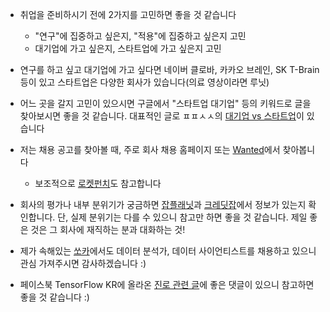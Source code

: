 - 취업을 준비하시기 전에 2가지를 고민하면 좋을 것 같습니다
	- "연구"에 집중하고 싶은지, "적용"에 집중하고 싶은지 고민
	- 대기업에 가고 싶은지, 스타트업에 가고 싶은지 고민
- 연구를 하고 싶고 대기업에 가고 싶다면 네이버 클로바, 카카오 브레인, SK T-Brain 등이 있고 스타트업은 다양한 회사가 있습니다(의료 영상이라면 루닛)
- 어느 곳을 갈지 고민이 있으시면 구글에서 "스타트업 대기업" 등의 키워드로 글을 찾아보시면 좋을 것 같습니다. 대표적인 글로 ㅍㅍㅅㅅ의 [대기업 vs 스타트업](https://ppss.kr/archives/53935)이 있습니다
- 저는 채용 공고를 찾아볼 때, 주로 회사 채용 홈페이지 또는 [Wanted](https://www.wanted.co.kr/)에서 찾아봅니다 
	- 보조적으로 [로켓펀치](https://www.rocketpunch.com/)도 참고합니다
- 회사의 평가나 내부 분위기가 궁금하면 [잡플래닛](https://www.jobplanet.co.kr/)과 [크레딧잡](https://kreditjob.com/)에서 정보가 있는지 확인합니다. 단, 실제 분위기는 다를 수 있으니 참고만 하면 좋을 것 같습니다. 제일 좋은 것은 그 회사에 재직하는 분과 대화하는 것!
- 제가 속해있는 [쏘카](wntd.co/O8Df9Q)에서도 데이터 분석가, 데이터 사이언티스트를 채용하고 있으니 관심 가져주시면 감사하겠습니다 :) 

- 페이스북 TensorFlow KR에 올라온 [진로 관련 글](https://www.facebook.com/groups/TensorFlowKR/permalink/1061323997541991/)에 좋은 댓글이 있으니 참고하면 좋을 것 같습니다 :)